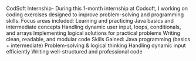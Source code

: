CodSoft Internship-
During this 1-month internship at Codsoft, I working on coding exercises designed to improve problem-solving and programming skills.
Focus areas included:
  Learning and practicing Java basics and intermediate concepts
  Handling dynamic user input, loops, conditionals, and arrays
  Implementing logical solutions for practical problems
  Writing clean, readable, and modular code
Skills Gained:
  Java programming (basics + intermediate)
  Problem-solving & logical thinking
  Handling dynamic input efficiently
  Writing well-structured and professional code
